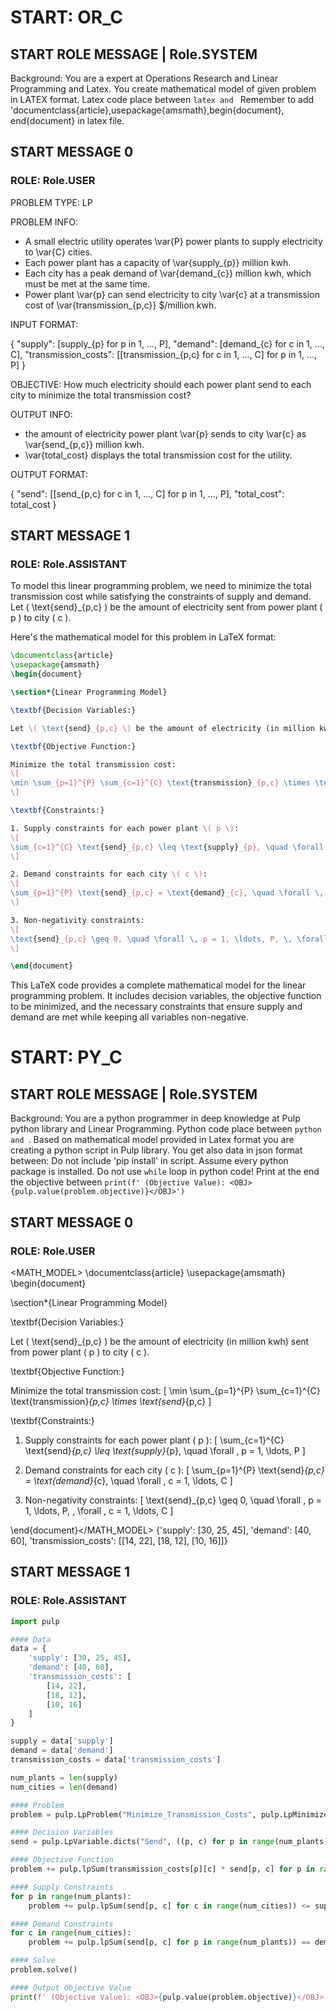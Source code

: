 # START: OR_C 
## START ROLE MESSAGE | Role.SYSTEM 
Background: You are a expert at Operations Research and Linear Programming and Latex. You create mathematical model of given problem in LATEX format. Latex code place between ```latex and ``` Remember to add 'documentclass{article},usepackage{amsmath},begin{document}, end{document} in latex file. 
## START MESSAGE 0 
### ROLE: Role.USER
<DESCRIPTION>
PROBLEM TYPE: LP

PROBLEM INFO:

- A small electric utility operates \var{P} power plants to supply electricity to \var{C} cities.
- Each power plant has a capacity of \var{supply_{p}} million kwh.
- Each city has a peak demand of \var{demand_{c}} million kwh, which must be met at the same time.
- Power plant \var{p} can send electricity to city \var{c} at a transmission cost of \var{transmission_{p,c}} $/million kwh.

INPUT FORMAT: 

{
    "supply": [supply_{p} for p in 1, ..., P],
    "demand": [demand_{c} for c in 1, ..., C],
    "transmission_costs": [[transmission_{p,c} for c in 1, ..., C] for p in 1, ..., P]
}

OBJECTIVE: How much electricity should each power plant send to each city to minimize the total transmission cost?

OUTPUT INFO:

- the amount of electricity power plant \var{p} sends to city \var{c} as \var{send_{p,c}} million kwh.
- \var{total_cost} displays the total transmission cost for the utility.

OUTPUT FORMAT:

{
    "send": [[send_{p,c} for c in 1, ..., C] for p in 1, ..., P],
    "total_cost": total_cost
}

</DESCRIPTION>


## START MESSAGE 1 
### ROLE: Role.ASSISTANT
To model this linear programming problem, we need to minimize the total transmission cost while satisfying the constraints of supply and demand. Let \( \text{send}_{p,c} \) be the amount of electricity sent from power plant \( p \) to city \( c \).

Here's the mathematical model for this problem in LaTeX format:

```latex
\documentclass{article}
\usepackage{amsmath}
\begin{document}

\section*{Linear Programming Model}

\textbf{Decision Variables:}

Let \( \text{send}_{p,c} \) be the amount of electricity (in million kwh) sent from power plant \( p \) to city \( c \).

\textbf{Objective Function:}

Minimize the total transmission cost:
\[
\min \sum_{p=1}^{P} \sum_{c=1}^{C} \text{transmission}_{p,c} \times \text{send}_{p,c}
\]

\textbf{Constraints:}

1. Supply constraints for each power plant \( p \):
\[
\sum_{c=1}^{C} \text{send}_{p,c} \leq \text{supply}_{p}, \quad \forall \, p = 1, \ldots, P
\]

2. Demand constraints for each city \( c \):
\[
\sum_{p=1}^{P} \text{send}_{p,c} = \text{demand}_{c}, \quad \forall \, c = 1, \ldots, C
\]

3. Non-negativity constraints:
\[
\text{send}_{p,c} \geq 0, \quad \forall \, p = 1, \ldots, P, \, \forall \, c = 1, \ldots, C
\]

\end{document}
```

This LaTeX code provides a complete mathematical model for the linear programming problem. It includes decision variables, the objective function to be minimized, and the necessary constraints that ensure supply and demand are met while keeping all variables non-negative.

# START: PY_C 
## START ROLE MESSAGE | Role.SYSTEM 
Background: You are a python programmer in deep knowledge at Pulp python library and Linear Programming. Python code place between ```python and ```. Based on mathematical model provided in Latex format you are creating a python script in Pulp library. You get also data in json format between: <DATA></DATA> Do not include 'pip install' in script. Assume every python package is installed. Do not use `while` loop in python code! Print at the end the objective between <OBJ></OBJ> `print(f' (Objective Value): <OBJ>{pulp.value(problem.objective)}</OBJ>')` 
## START MESSAGE 0 
### ROLE: Role.USER
<MATH_MODEL>
\documentclass{article}
\usepackage{amsmath}
\begin{document}

\section*{Linear Programming Model}

\textbf{Decision Variables:}

Let \( \text{send}_{p,c} \) be the amount of electricity (in million kwh) sent from power plant \( p \) to city \( c \).

\textbf{Objective Function:}

Minimize the total transmission cost:
\[
\min \sum_{p=1}^{P} \sum_{c=1}^{C} \text{transmission}_{p,c} \times \text{send}_{p,c}
\]

\textbf{Constraints:}

1. Supply constraints for each power plant \( p \):
\[
\sum_{c=1}^{C} \text{send}_{p,c} \leq \text{supply}_{p}, \quad \forall \, p = 1, \ldots, P
\]

2. Demand constraints for each city \( c \):
\[
\sum_{p=1}^{P} \text{send}_{p,c} = \text{demand}_{c}, \quad \forall \, c = 1, \ldots, C
\]

3. Non-negativity constraints:
\[
\text{send}_{p,c} \geq 0, \quad \forall \, p = 1, \ldots, P, \, \forall \, c = 1, \ldots, C
\]

\end{document}</MATH_MODEL>
<DATA>
{'supply': [30, 25, 45], 'demand': [40, 60], 'transmission_costs': [[14, 22], [18, 12], [10, 16]]}</DATA>


## START MESSAGE 1 
### ROLE: Role.ASSISTANT
```python
import pulp

#### Data
data = {
    'supply': [30, 25, 45],
    'demand': [40, 60],
    'transmission_costs': [
        [14, 22],
        [18, 12],
        [10, 16]
    ]
}

supply = data['supply']
demand = data['demand']
transmission_costs = data['transmission_costs']

num_plants = len(supply)
num_cities = len(demand)

#### Problem
problem = pulp.LpProblem("Minimize_Transmission_Costs", pulp.LpMinimize)

#### Decision Variables
send = pulp.LpVariable.dicts("Send", ((p, c) for p in range(num_plants) for c in range(num_cities)), lowBound=0)

#### Objective Function
problem += pulp.lpSum(transmission_costs[p][c] * send[p, c] for p in range(num_plants) for c in range(num_cities))

#### Supply Constraints
for p in range(num_plants):
    problem += pulp.lpSum(send[p, c] for c in range(num_cities)) <= supply[p]

#### Demand Constraints
for c in range(num_cities):
    problem += pulp.lpSum(send[p, c] for p in range(num_plants)) == demand[c]

#### Solve
problem.solve()

#### Output Objective Value
print(f' (Objective Value): <OBJ>{pulp.value(problem.objective)}</OBJ>')
```

